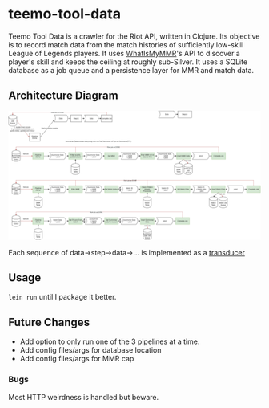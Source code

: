 # teemo-tool-data

Teemo Tool Data is a crawler for the Riot API, written in Clojure. Its objective is to record match data from the match histories of sufficiently low-skill League of Legends players. It uses [WhatIsMyMMR](https://na.whatismymmr.com/)'s API to discover a player's skill and keeps the ceiling at roughly sub-Silver. It uses a SQLite database as a job queue and a persistence layer for MMR and match data.

## Architecture Diagram

![](teemo-tool-datav2.png)

Each sequence of data->step->data->... is implemented as a [transducer](https://clojure.org/reference/transducers)

## Usage

`lein run` until I package it better.

## Future Changes

- Add option to only run one of the 3 pipelines at a time.
- Add config files/args for database location
- Add config files/args for MMR cap

### Bugs

Most HTTP weirdness is handled but beware.
